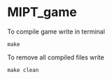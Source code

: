 # MIPT_game

To compile game write in terminal
```
make
```

To remove all compiled files write
```
make clean
```
